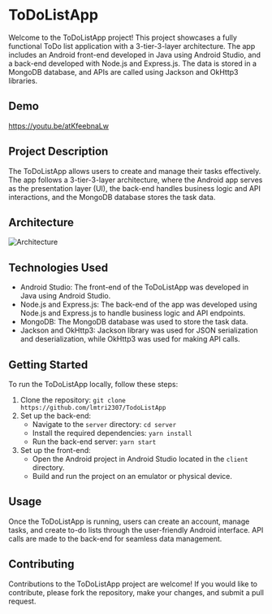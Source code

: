 # ToDoListApp

Welcome to the ToDoListApp project! This project showcases a fully functional ToDo list application with a 3-tier-3-layer architecture. The app includes an Android front-end developed in Java using Android Studio, and a back-end developed with Node.js and Express.js. The data is stored in a MongoDB database, and APIs are called using Jackson and OkHttp3 libraries.

## Demo

https://youtu.be/atKfeebnaLw

## Project Description

The ToDoListApp allows users to create and manage their tasks effectively. The app follows a 3-tier-3-layer architecture, where the Android app serves as the presentation layer (UI), the back-end handles business logic and API interactions, and the MongoDB database stores the task data.

## Architecture

![Architecture](https://s3-us-west-2.amazonaws.com/secure.notion-static.com/f56468a0-c801-4de9-878f-071ca5af5e9b/Untitled.png)

## Technologies Used

- Android Studio: The front-end of the ToDoListApp was developed in Java using Android Studio.
- Node.js and Express.js: The back-end of the app was developed using Node.js and Express.js to handle business logic and API endpoints.
- MongoDB: The MongoDB database was used to store the task data.
- Jackson and OkHttp3: Jackson library was used for JSON serialization and deserialization, while OkHttp3 was used for making API calls.

## Getting Started

To run the ToDoListApp locally, follow these steps:

1. Clone the repository: `git clone https://github.com/lmtri2307/TodoListApp`
2. Set up the back-end:
   - Navigate to the `server` directory: `cd server`
   - Install the required dependencies: `yarn install`
   - Run the back-end server: `yarn start`
3. Set up the front-end:
   - Open the Android project in Android Studio located in the `client` directory.
   - Build and run the project on an emulator or physical device.

## Usage

Once the ToDoListApp is running, users can create an account, manage tasks, and create to-do lists through the user-friendly Android interface. API calls are made to the back-end for seamless data management.

## Contributing

Contributions to the ToDoListApp project are welcome! If you would like to contribute, please fork the repository, make your changes, and submit a pull request.
